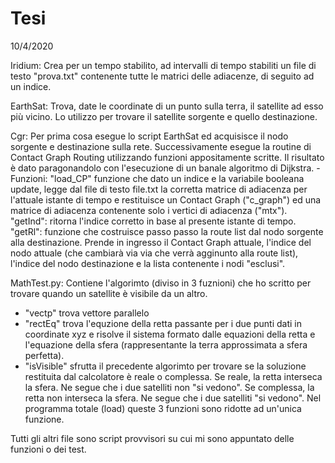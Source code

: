 # Tesi 
10/4/2020

Iridium: Crea per un tempo stabilito, ad intervalli di tempo stabiliti un file di testo "prova.txt" contenente tutte le matrici delle adiacenze, di seguito ad un indice.

EarthSat: Trova, date le coordinate di un punto sulla terra, il satellite ad esso più vicino. Lo utilizzo per trovare il satellite sorgente e quello destinazione.

Cgr: Per prima cosa esegue lo script EarthSat ed acquisisce il nodo sorgente e destinazione sulla rete. Successivamente esegue la routine di Contact Graph Routing utilizzando funzioni appositamente scritte. Il risultato è dato paragonandolo con l'esecuzione di un banale algoritmo di Dijkstra.
-Funzioni:
"load_CP" funzione che dato un indice e la variabile booleana update, legge dal file di testo file.txt la corretta matrice di adiacenza per l'attuale istante di tempo e restituisce un Contact Graph ("c_graph") ed una matrice di adiacenza contenente solo i vertici di adiacenza ("mtx").
"getInd": ritorna l'indice corretto in base al presente istante di tempo.
"getRl": funzione che costruisce passo passo la route list dal nodo sorgente alla destinazione. Prende in ingresso il Contact Graph attuale, l'indice del nodo attuale (che cambiarà via via che verrà agginunto alla route list), l'indice del nodo destinazione e la lista contenente i nodi "esclusi".


MathTest.py: Contiene l'algorimto (diviso in 3 fuznioni) che ho scritto per trovare quando un satellite è visibile da un altro.
 - "vectp" trova vettore parallelo
 - "rectEq" trova l'equzione della retta passante per i due punti dati in coordinate xyz e risolve il sistema 
 formato dalle equazioni della retta e l'equazione della sfera (rappresentante la terra approssimata a sfera perfetta).
 - "isVisible" sfrutta il precedente algorimto per trovare se la soluzione restituita dal calcolatore è reale o complessa. 
 Se reale, la retta interseca la sfera. Ne segue che i due satelliti non "si vedono". 
 Se complessa, la retta non interseca la sfera. Ne segue che i due satelliti "si vedono".
 Nel programma totale (load) queste 3 funzioni sono ridotte ad un'unica funzione.

 
 Tutti gli altri file sono script provvisori su cui mi sono appuntato delle funzioni o dei test.
 
